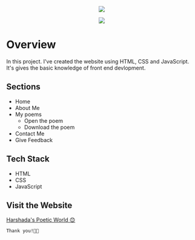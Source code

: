 <!DOCTYPE html>
<html lang="en">
<head>
<meta charset="UTF-8">
<meta name="viewport" content="width=device-width, initial-scale=1.0">
</head>
<body>
<div align="center">
  <p align="center">
    <img align="center" src="https://readme-typing-svg.herokuapp.com?color=%23F7A76C&lines=+👋🏻+Welcome+to+Harshada's+Poetic+World+👋🏻" />
  </p>
  <img src="https://capsule-render.vercel.app/api?type=rect&color=gradient&height=2.5" />
</div>

<h1>Overview</h1>

<p>In this project. I've created the website using HTML, CSS and JavaScript. It's gives the basic knowledge of front end devlopment.</p>

<h2>Sections</h2>
<ul>
    <li>Home</li>
    <li>About Me</li>
    <li>My poems
      <ul>
        <li>Open the poem</li>
        <li>Download the poem</li>
      </ul>
    </li>
    <li>Contact Me</li>
    <li>Give Feedback</li>
</ul>

<h2>Tech Stack</h2>
<ul>
    <li>HTML</li>
    <li>CSS</li>
    <li>JavaScript</li>
</ul>

<h2>Visit the Website</h2>
<a href="https://poetryfromheart.netlify.app/">Harshada's Poetic World 😊</a>
<br>
<p><code>Thank you!🧑‍💻</code></p>
</body>
</html>
